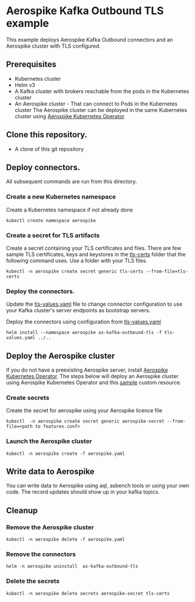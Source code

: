 # Aerospike Kafka Outbound TLS example

This example deploys Aerospike Kafka Outbound connectors and an Aerospike cluster with TLS configured. 

## Prerequisites
 - Kubernetes cluster
 - Helm v3
 - A Kafka cluster with brokers reachable from the pods in the Kubernetes cluster
 - An Aerospike cluster - That can connect to Pods in the Kubernetes cluster
   The Aerospike cluster can be deployed in the same Kubernetes cluster using [Aerospike
   Kubernetes Operator](https://docs.aerospike.com/cloud/kubernetes/operator)

## Clone this repository.
 - A clone of this git repository

## Deploy connectors.

All subsequent commands are run from this directory.

### Create a new Kubernetes namespace
Create a Kubernetes namespace if not already done 
```shell
kubectl create namespace aerospike
```

### Create a secret for TLS artifacts
Create a secret containing your TLS certificates and files. 
There are few sample TLS certificates, keys and keystores in the [tls-certs](tls-certs) folder that the following command uses.
Use a folder with your TLS files. 
```shell
kubectl -n aerospike create secret generic tls-certs --from-file=tls-certs
```

### Deploy the connectors.
Update the [tls-values.yaml](tls-values.yaml) file to change connector configuration to use your Kafka cluster's server endpoints as bootstrap servers.

Deploy the connectors using configuration from [tls-values.yaml](tls-values.yaml)
```shell
helm install --namespace aerospike as-kafka-outbound-tls -f tls-values.yaml ../..
```

## Deploy the Aerospike cluster
If you do not have a preexisting Aerospike server, install [Aerospike Kubernetes Operator](https://docs.aerospike.com/cloud/kubernetes/operator/install-operator).
The steps below will deploy an Aerospike cluster using Aerospike Kubernetes Operator and this [sample](aerospike.yaml) custom resource.

### Create secrets
Create the secret for aerospike using your Aerospike licence file
```shell
kubectl  -n aerospike create secret generic aerospike-secret --from-file=<path to features.conf>
```

### Launch the Aerospike cluster
```shell
kubectl -n aerospike create -f aerospike.yaml 
```

## Write data to Aerospike

You can write data to Aerospike using aql, asbench tools or using your own code. The record updates should 
show up in your kafka topics.

## Cleanup

### Remove the Aerospike cluster
```shell
kubectl -n aerospike delete -f aerospike.yaml 
```

### Remove the connectors
```shell
helm -n aerospike uninstall  as-kafka-outbound-tls
```

### Delete the secrets
```shell
kubectl -n aerospike delete secrets aerospike-secret tls-certs 
```

